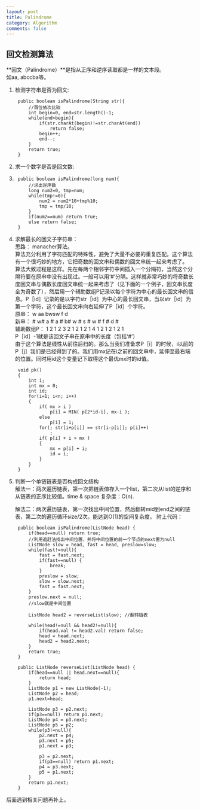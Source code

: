 ```yaml
---
layout: post
title: Palindrome
category: Algorithm
comments: false
---
```

## 回文检测算法

**回文（Palindrome）**是指从正序和逆序读取都是一样的文本段。  
如aa, abccba等。

1. 检测字符串是否为回文:

		public boolean isPalindrome(String str){
			//首位依次比较
			int begin=0, end=str.length()-1;
			while(end>begin){
				if(str.charAt(begin)!=str.charAt(end))
					return false;
				begin++;
				end--;
			}
			return true;
		}

2. 求一个数字是否是回文数:  
3. 
		public boolean isPalindrome(long num){
			//求出逆序数
			long num2=0, tmp=num;
			while(tmp!=0){
				num2 = num2*10+tmp%10;
				tmp = tmp/10;
			}
			if(num2==num) return true;
			else return false;
		}

3. 求解最长的回文子字符串：  
	思路： manacher算法。  
    算法充分利用了字符匹配的特殊性，避免了大量不必要的重复匹配。这个算法有一个很巧妙的地方，它把奇数的回文串和偶数的回文串统一起来考虑了。  
    算法大致过程是这样。先在每两个相邻字符中间插入一个分隔符，当然这个分隔符要在原串中没有出现过。一般可以用‘#’分隔。这样就非常巧妙的将奇数长度回文串与偶数长度回文串统一起来考虑了（见下面的一个例子，回文串长度全为奇数了），然后用一个辅助数组P记录以每个字符为中心的最长回文串的信息。P［id］记录的是以字符str［id］为中心的最长回文串，当以str［id］为第一个字符，这个最长回文串向右延伸了P［id］个字符。  
    原串：    w aa bwsw f d  
    新串：   # w# a # a # b# w # s # w # f # d #  
    辅助数组P：  1 2 1 2 3 2 1 2 1 2 1 4 1 2 1 2 1 2 1  
	P［id］-1就是该回文子串在原串中的长度（包括‘#’）  
	 由于这个算法是线性从前往后扫的。那么当我们准备求P［i］的时候，i以前的P［j］我们是已经得到了的。我们用mx记在i之前的回文串中，延伸至最右端的位置。同时用id这个变量记下取得这个最优mx时的id值。

	    void pk()
		{
		    int i;
		    int mx = 0;
		    int id;
		    for(i=1; i<n; i++)
		    {
		        if( mx > i )
		            p[i] = MIN( p[2*id-i], mx-i );        
		        else
		            p[i] = 1;
		        for(; str[i+p[i]] == str[i-p[i]]; p[i]++)
		            ;
		        if( p[i] + i > mx )
		        {
		            mx = p[i] + i;
		            id = i;
		        }
		    }
		}

4. 判断一个单链链表是否构成回文结构  
	解法一：两次遍历链表，第一次把链表值存入一个list，第二次从list的逆序和从链表的正序比较值。time & space 复杂度：O(n).
  
	解法二：两次遍历链表，第一次找出中间位置，然后翻转mid到end之间的链表，第二次的遍历循环size/2次。能达到O(1)的空间复杂度。
附上代码：
 	
	    public boolean isPalindrome(ListNode head) {
	        if(head==null) return true;
	    	//利用追赶法找出中间位置，并将中间位置的前一个节点的next置为null
	    	ListNode slow = head, fast = head, preslow=slow;
	    	while(fast!=null){    		
	    		fast = fast.next;
	    		if(fast==null) {
	    			break;
	    		}
	    		preslow = slow;
	    		slow = slow.next;
	    		fast = fast.next;
	    	}
	    	preslow.next = null;
	    	//slow就是中间位置
	    	
	    	ListNode head2 = reverseList(slow); //翻转链表
	    	
	        while(head!=null && head2!=null){
	        	if(head.val != head2.val) return false;
	        	head = head.next;
	        	head2 = head2.next; 
	        }
	        return true;
	    }
 
		public ListNode reverseList(ListNode head) {
	    	if(head==null || head.next==null){
	    		return head;
	    	}
	    	ListNode p1 = new ListNode(-1);
	    	ListNode p2 = head;
	    	p1.next=head; 
	    	
			ListNode p3 = p2.next;
	    	if(p3==null) return p1.next;
	    	ListNode p4 = p3.next;
	    	ListNode p5 = p2;
	    	while(p3!=null){
	    		p2.next = p4;
	    		p3.next = p5;
	    		p1.next = p3;
	    		
	    		p3 = p2.next;
	    		if(p3==null) return p1.next;
	    		p4 = p3.next;
	    		p5 = p1.next;
	    	}
	    	return p1.next;    	
	    }

后面遇到相关问题再补上。